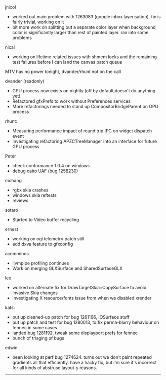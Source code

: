 jnicol
* worked out main problem with 1263083 (google inbox layerisation). fix is fairly trivial, working on it
* bit more work on splitting out a separate color layer when background color is significantly larger than rest of painted layer. ran into some problems



nical
* working on lifetime related issues with shmem locks and the remaining test failures before I can land the canvas patch queue



MTV has no power tonight, dvander/rhunt not on the call


dvander (readonly)
* GPU process now exists on nightly (off by default,doesn't do anything yet)
* Refactored gfxPrefs to work without Preferences services
* More refactorings needed to stand up CompositorBridgeParent on GPU process



rhunt:
* Measuring performance impact of round trip IPC on widget dispatch event
* Investigating refactoring APZCTreeManager into an interface for future GPU process



Peter
* check conformance 1.0.4 on windows
* debug cairo UAF (bug 1258230)



mchang
* rgbx skia crashes
* windows skia reftests
* reviews



sotaro
* Started to Video buffer recycling



ernest
* working on ogl telemetry patch still
* add dxva feature to gfxconfig



acomminos
* llvmpipe profiling continues
* Work on merging GLXSurface and SharedSurfaceGLX



lee
* worked on alternate fix for DrawTargetSkia::CopySurface to avoid invasive Skia changes
* investigating X resource/fonts issue from when we disabled xrender



kats:
* put up cleaned-up patch for bug 1261166, IOSurface stuff
* put up patch and test for bug 1280013, to fix perma-blurry behaviour on fennec in some cases
* landed bug 1281192, tweak some displayport prefs for fennec
* bunch of triaging of bugs



edwin
* been looking at perf bug 1274624. turns out we don't paint repeated gradients all that efficiently. have a hacky fix, but i'm sure it's incorrect for all kinds of abstruse layout-y reasons.



________________


